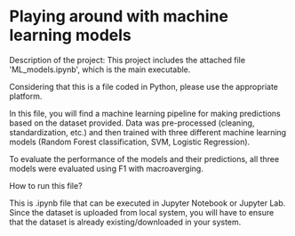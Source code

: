 # Playing around with machine learning models

Description of the project:
This project includes the attached file 'ML_models.ipynb', which is the main executable.

Considering that this is a file coded in Python, please use the appropriate platform.

In this file, you will find a machine learning pipeline for making predictions based on the dataset provided. Data was pre-processed (cleaning, standardization, etc.) and then trained with three different machine learning models (Random Forest classification, SVM, Logistic Regression). 

To evaluate the performance of the models and their predictions, all three models were evaluated using F1 with macroaverging.

How to run this file?

This is .ipynb file that can be executed in Jupyter Notebook or Jupyter Lab. 
Since the dataset is uploaded from local system, you will have to ensure that the dataset is already existing/downloaded in your system.
